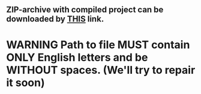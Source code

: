 ## ZIP-archive with compiled project can be downloaded by [THIS](http://rghost.ru/92KNx2BpG) link.
# **WARNING** Path to file MUST contain **ONLY** English letters and be **WITHOUT** spaces. (We'll try to repair it soon)